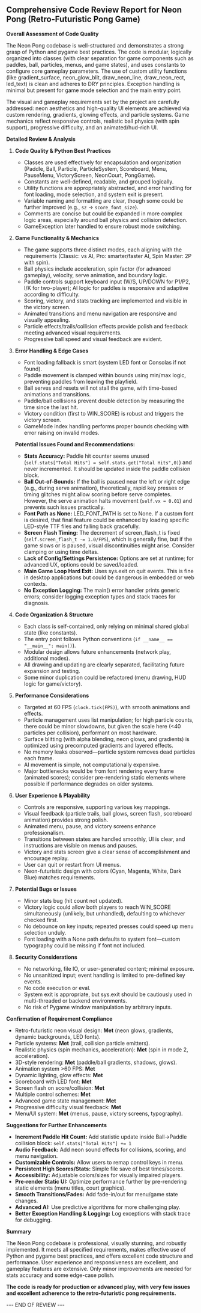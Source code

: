 Comprehensive Code Review Report for Neon Pong (Retro-Futuristic Pong Game)
-------------------------------------------------------------------------------

**Overall Assessment of Code Quality**

The Neon Pong codebase is well-structured and demonstrates a strong grasp of Python and pygame best practices. The code is modular, logically organized into classes (with clear separation for game components such as paddles, ball, particles, menus, and game states), and uses constants to configure core gameplay parameters. The use of custom utility functions (like gradient_surface, neon_glow_blit, draw_neon_line, draw_neon_rect, led_text) is clean and adheres to DRY principles. Exception handling is minimal but present for game mode selection and the main entry point.

The visual and gameplay requirements set by the project are carefully addressed: neon aesthetics and high-quality UI elements are achieved via custom rendering, gradients, glowing effects, and particle systems. Game mechanics reflect responsive controls, realistic ball physics (with spin support), progressive difficulty, and an animated/hud-rich UI.

**Detailed Review & Analysis**

1. **Code Quality & Python Best Practices**
   - Classes are used effectively for encapsulation and organization (Paddle, Ball, Particle, ParticleSystem, Scoreboard, Menu, PauseMenu, VictoryScreen, NeonCourt, PongGame).
   - Constants are well-defined, readable, and grouped logically.
   - Utility functions are appropriately abstracted, and error handling for font loading, mode selection, and system exit is present.
   - Variable naming and formatting are clear, though some could be further improved (e.g., `sz` -> `score_font_size`).
   - Comments are concise but could be expanded in more complex logic areas, especially around ball physics and collision detection.
   - GameException later handled to ensure robust mode switching.

2. **Game Functionality & Mechanics**
   - The game supports three distinct modes, each aligning with the requirements (Classic: vs AI, Pro: smarter/faster AI, Spin Master: 2P with spin).
   - Ball physics include acceleration, spin factor (for advanced gameplay), velocity, serve animation, and boundary logic.
   - Paddle controls support keyboard input (W/S, UP/DOWN for P1/P2, I/K for two-player); AI logic for paddles is responsive and adaptive according to difficulty.
   - Scoring, victory, and stats tracking are implemented and visible in the victory screen.
   - Animated transitions and menu navigation are responsive and visually appealing.
   - Particle effects/trails/collision effects provide polish and feedback meeting advanced visual requirements.
   - Progressive ball speed and visual feedback are evident.

3. **Error Handling & Edge Cases**
   - Font loading fallback is smart (system LED font or Consolas if not found).
   - Paddle movement is clamped within bounds using min/max logic, preventing paddles from leaving the playfield.
   - Ball serves and resets will not stall the game, with time-based animations and transitions.
   - Paddle/ball collisions prevent double detection by measuring the time since the last hit.
   - Victory condition (first to WIN_SCORE) is robust and triggers the victory screen.
   - GameMode index handling performs proper bounds checking with error raising on invalid modes.

   **Potential Issues Found and Recommendations:**
   - **Stats Accuracy:** Paddle hit counter seems unused (`self.stats["Total Hits"] = self.stats.get("Total Hits",0)`) and never incremented. It should be updated inside the paddle collision block.
   - **Ball Out-of-Bounds:** If the ball is paused near the left or right edge (e.g., during serve animation), theoretically, rapid key presses or timing glitches might allow scoring before serve completes. However, the serve animation halts movement (`self.vx = 0.01`) and prevents such issues practically.
   - **Font Path as None:** LED_FONT_PATH is set to None. If a custom font is desired, that final feature could be enhanced by loading specific LED-style TTF files and falling back gracefully.
   - **Screen Flash Timing:** The decrement of screen_flash_t is fixed (`self.screen_flash_t -= 1.0/FPS`), which is generally fine, but if the game slows or is paused, visual discontinuities might arise. Consider clamping or using time deltas.
   - **Lack of Config/Settings Persistence:** Options are set at runtime; for advanced UX, options could be saved/loaded.
   - **Main Game Loop Hard Exit:** Uses sys.exit on quit events. This is fine in desktop applications but could be dangerous in embedded or web contexts.
   - **No Exception Logging:** The main() error handler prints generic errors; consider logging exception types and stack traces for diagnosis.

4. **Code Organization & Structure**
   - Each class is self-contained, only relying on minimal shared global state (like constants).
   - The entry point follows Python conventions (`if __name__ == "__main__": main()`).
   - Modular design allows future enhancements (network play, additional modes).
   - All drawing and updating are clearly separated, facilitating future expansion and testing.
   - Some minor duplication could be refactored (menu drawing, HUD logic for game/victory).

5. **Performance Considerations**
   - Targeted at 60 FPS (`clock.tick(FPS)`), with smooth animations and effects.
   - Particle management uses list manipulation; for high particle counts, there could be minor slowdowns, but given the scale here (<40 particles per collision), performant on most hardware.
   - Surface blitting (with alpha blending, neon glows, and gradients) is optimized using precomputed gradients and layered effects.
   - No memory leaks observed—particle system removes dead particles each frame.
   - AI movement is simple, not computationally expensive.
   - Major bottlenecks would be from font rendering every frame (animated scores); consider pre-rendering static elements where possible if performance degrades on older systems.

6. **User Experience & Playability**
   - Controls are responsive, supporting various key mappings.
   - Visual feedback (particle trails, ball glows, screen flash, scoreboard animation) provides strong polish.
   - Animated menu, pause, and victory screens enhance professionalism.
   - Transitions between states are handled smoothly, UI is clear, and instructions are visible on menus and pauses.
   - Victory and stats screen give a clear sense of accomplishment and encourage replay.
   - User can quit or restart from UI menus.
   - Neon-futuristic design with colors (Cyan, Magenta, White, Dark Blue) matches requirements.

7. **Potential Bugs or Issues**
   - Minor stats bug (hit count not updated).
   - Victory logic could allow both players to reach WIN_SCORE simultaneously (unlikely, but unhandled), defaulting to whichever checked first.
   - No debounce on key inputs; repeated presses could speed up menu selection unduly.
   - Font loading with a None path defaults to system font—custom typography could be missing if font not included.

8. **Security Considerations**
   - No networking, file IO, or user-generated content; minimal exposure.
   - No unsanitized input; event handling is limited to pre-defined key events.
   - No code execution or eval.
   - System exit is appropriate, but sys.exit should be cautiously used in multi-threaded or backend environments.
   - No risk of Pygame window manipulation by arbitrary inputs.

**Confirmation of Requirement Compliance**

- Retro-futuristic neon visual design: **Met** (neon glows, gradients, dynamic backgrounds, LED fonts).
- Particle systems: **Met** (trail, collision particle emitters).
- Realistic physics (spin mechanics, acceleration): **Met** (spin in mode 2, acceleration).
- 3D-style rendering: **Met** (paddle/ball gradients, shadows, glows).
- Animation system >60 FPS: **Met**
- Dynamic lighting, glow effects: **Met**
- Scoreboard with LED font: **Met**
- Screen flash on score/collision: **Met**
- Multiple control schemes: **Met**
- Advanced game state management: **Met**
- Progressive difficulty visual feedback: **Met**
- Menu/UI system: **Met** (menus, pause, victory screens, typography).

**Suggestions for Further Enhancements**

- **Increment Paddle Hit Count:** Add statistic update inside Ball->Paddle collision block: `self.stats["Total Hits"] += 1`
- **Audio Feedback:** Add neon sound effects for collisions, scoring, and menu navigation.
- **Customizable Controls:** Allow users to remap control keys in menu.
- **Persistent High Scores/Stats:** Simple file save of best times/scores.
- **Accessibility:** Adjustable colors/sizes for visually impaired players.
- **Pre-render Static UI:** Optimize performance further by pre-rendering static elements (menu titles, court graphics).
- **Smooth Transitions/Fades:** Add fade-in/out for menu/game state changes.
- **Advanced AI:** Use predictive algorithms for more challenging play.
- **Better Exception Handling & Logging:** Log exceptions with stack trace for debugging.

**Summary**

The Neon Pong codebase is professional, visually stunning, and robustly implemented. It meets all specified requirements, makes effective use of Python and pygame best practices, and offers excellent code structure and performance. User experience and responsiveness are excellent, and gameplay features are extensive. Only minor improvements are needed for stats accuracy and some edge-case polish.

**The code is ready for production or advanced play, with very few issues and excellent adherence to the retro-futuristic pong requirements.**

--- END OF REVIEW ---